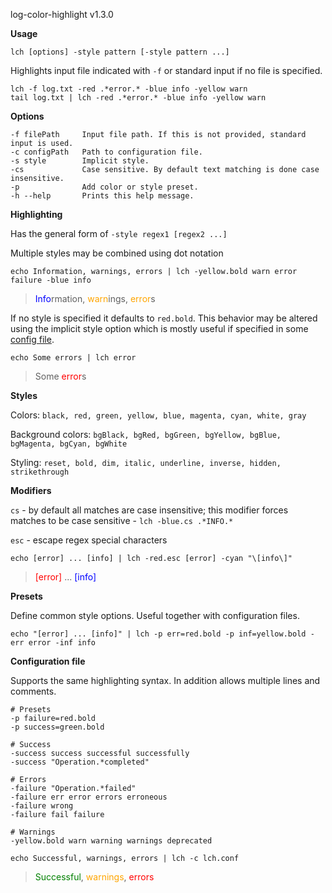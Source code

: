 log-color-highlight v1.3.0

**Usage**

```lch [options] -style pattern [-style pattern ...]```

Highlights input file indicated with ```-f``` or standard input if no file is specified.

```
lch -f log.txt -red .*error.* -blue info -yellow warn
tail log.txt | lch -red .*error.* -blue info -yellow warn
```

**Options**
```
-f filePath     Input file path. If this is not provided, standard input is used.
-c configPath   Path to configuration file.
-s style        Implicit style.
-cs             Case sensitive. By default text matching is done case insensitive.
-p              Add color or style preset.
-h --help       Prints this help message.
```

**Highlighting**

Has the general form of ```-style regex1 [regex2 ...]```

Multiple styles may be combined using dot notation

```
echo Information, warnings, errors | lch -yellow.bold warn error failure -blue info
```

> <span style="color:blue">Info</span>rmation, <span style="color:orange">warn</span>ings, <span style="color:orange">error</span>s

If no style is specified it defaults to ```red.bold```. This behavior may be altered using the implicit style option which is mostly useful if specified in some [config file](#config-file).

```
echo Some errors | lch error
```

> Some <span style="color:red">error</span>s

**Styles**

Colors: ```black, red, green, yellow, blue, magenta, cyan, white, gray```

Background colors: ```bgBlack, bgRed, bgGreen, bgYellow, bgBlue, bgMagenta, bgCyan, bgWhite```

Styling: ```reset, bold, dim, italic, underline, inverse, hidden, strikethrough```

**Modifiers**

```cs``` - by default all matches are case insensitive; this modifier forces matches to be case sensitive - ```lch -blue.cs .*INFO.*```

```esc```  - escape regex special characters

```
echo [error] ... [info] | lch -red.esc [error] -cyan "\[info\]"
```
> <span style="color:red">[error]</span> ... <span style="color:blue">[info]</span>


**Presets**

Define common style options. Useful together with configuration files.

```
echo "[error] ... [info]" | lch -p err=red.bold -p inf=yellow.bold -err error -inf info
```

<a name="config-file"></a>
**Configuration file**

Supports the same highlighting syntax. In addition allows multiple lines and comments.

```
# Presets
-p failure=red.bold
-p success=green.bold

# Success
-success success successful successfully
-success "Operation.*completed"

# Errors
-failure "Operation.*failed"
-failure err error errors erroneous
-failure wrong
-failure fail failure

# Warnings
-yellow.bold warn warning warnings deprecated
```

```
echo Successful, warnings, errors | lch -c lch.conf
```
> <span style="color:green">Successful</span>, <span style="color:orange">warnings</span>, <span style="color:red">errors</span>
